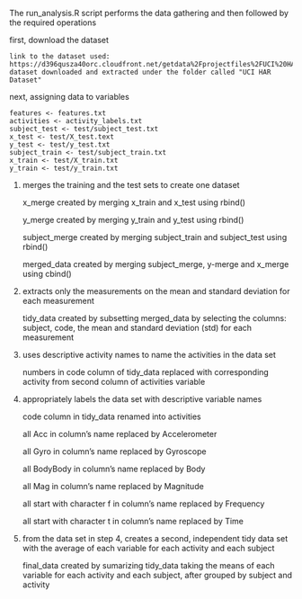 

The run_analysis.R script performs the data gathering and then followed by the required operations

first, download the dataset

    link to the dataset used: https://d396qusza40orc.cloudfront.net/getdata%2Fprojectfiles%2FUCI%20HAR%20Dataset.zip
    dataset downloaded and extracted under the folder called "UCI HAR Dataset"

next, assigning data to variables
    
    features <- features.txt
    activities <- activity_labels.txt
    subject_test <- test/subject_test.txt
    x_test <- test/X_test.text
    y_test <- test/y_test.txt
    subject_train <- test/subject_train.txt
    x_train <- test/X_train.txt
    y_train <- test/y_train.txt
    
1) merges the training and the test sets to create one dataset
    
    x_merge created by merging x_train and x_test using rbind()
    
    y_merge created by merging y_train and y_test using rbind()
    
    subject_merge created by merging subject_train and subject_test using rbind()
    
    merged_data created by merging subject_merge, y-merge and x_merge using cbind()
  
    
 2) extracts only the measurements on the mean and standard deviation for each measurement
    
    tidy_data created by subsetting merged_data by selecting the columns:
        subject,
        code,
        the mean and standard deviation (std) for each measurement
    
 3) uses descriptive activity names to name the activities in the data set
  
    numbers in code column of tidy_data replaced with corresponding activity from second column of activities variable
    

 4) appropriately labels the data set with descriptive variable names
    
    code column in tidy_data renamed into activities
    
    all Acc in column’s name replaced by Accelerometer
    
    all Gyro in column’s name replaced by Gyroscope
    
    all BodyBody in column’s name replaced by Body
    
    all Mag in column’s name replaced by Magnitude
    
    all start with character f in column’s name replaced by Frequency
    
    all start with character t in column’s name replaced by Time

 5) from the data set in step 4, creates a second, independent tidy data set with the average of each variable for each activity and each subject
 
    final_data created by sumarizing tidy_data taking the means of each variable for each activity and each subject, after grouped by subject and activity
        
        


